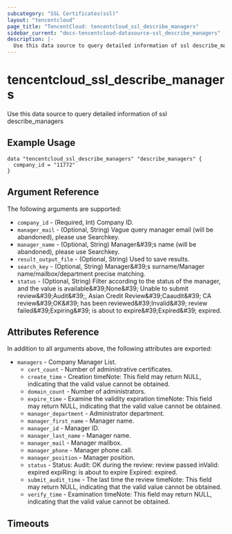 ```yaml
---
subcategory: "SSL Certificates(ssl)"
layout: "tencentcloud"
page_title: "TencentCloud: tencentcloud_ssl_describe_managers"
sidebar_current: "docs-tencentcloud-datasource-ssl_describe_managers"
description: |-
  Use this data source to query detailed information of ssl describe_managers
---
```


# tencentcloud_ssl_describe_managers

Use this data source to query detailed information of ssl describe_managers

## Example Usage

```hcl
data "tencentcloud_ssl_describe_managers" "describe_managers" {
  company_id = "11772"
}
```

## Argument Reference

The following arguments are supported:

* `company_id` - (Required, Int) Company ID.
* `manager_mail` - (Optional, String) Vague query manager email (will be abandoned), please use Searchkey.
* `manager_name` - (Optional, String) Manager&amp;#39;s name (will be abandoned), please use Searchkey.
* `result_output_file` - (Optional, String) Used to save results.
* `search_key` - (Optional, String) Manager&amp;#39;s surname/Manager name/mailbox/department precise matching.
* `status` - (Optional, String) Filter according to the status of the manager, and the value is available&amp;#39;None&amp;#39; Unable to submit review&amp;#39;Audit&amp;#39;, Asian Credit Review&amp;#39;Caaudit&amp;#39; CA review&amp;#39;OK&amp;#39; has been reviewed&amp;#39;Invalid&amp;#39; review failed&amp;#39;Expiring&amp;#39; is about to expire&amp;#39;Expired&amp;#39; expired.

## Attributes Reference

In addition to all arguments above, the following attributes are exported:

* `managers` - Company Manager List.
  * `cert_count` - Number of administrative certificates.
  * `create_time` - Creation timeNote: This field may return NULL, indicating that the valid value cannot be obtained.
  * `domain_count` - Number of administrators.
  * `expire_time` - Examine the validity expiration timeNote: This field may return NULL, indicating that the valid value cannot be obtained.
  * `manager_department` - Administrator department.
  * `manager_first_name` - Manager name.
  * `manager_id` - Manager ID.
  * `manager_last_name` - Manager name.
  * `manager_mail` - Manager mailbox.
  * `manager_phone` - Manager phone call.
  * `manager_position` - Manager position.
  * `status` - Status: Audit: OK during the review: review passed inValid: expired expiRing: is about to expire Expired: expired.
  * `submit_audit_time` - The last time the review timeNote: This field may return NULL, indicating that the valid value cannot be obtained.
  * `verify_time` - Examination timeNote: This field may return NULL, indicating that the valid value cannot be obtained.


## Timeouts

<no value>


